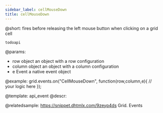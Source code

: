 ```yaml
---
sidebar_label: cellMouseDown
title: cellMouseDown
---          
```


@short: fires before releasing the left mouse button when clicking on a grid cell

```todoapi ```

@params:
- row			object		an object with a row configuration
- column		object		an object with a column configuration
- e				Event		a native event object


@example:
grid.events.on("CellMouseDown", function(row,column,e){
     // your logic here
});


@template: api_event
@descr:


@relatedsample:
https://snippet.dhtmlx.com/9zeyp4ds	Grid. Events

